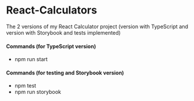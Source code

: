 # React-Calculators
The 2 versions of my React Calculator project (version with TypeScript and version with Storybook and tests implemented)

#### Commands (for TypeScript version)
* npm run start

#### Commands (for testing and Storybook version)
* npm test
* npm run storybook
